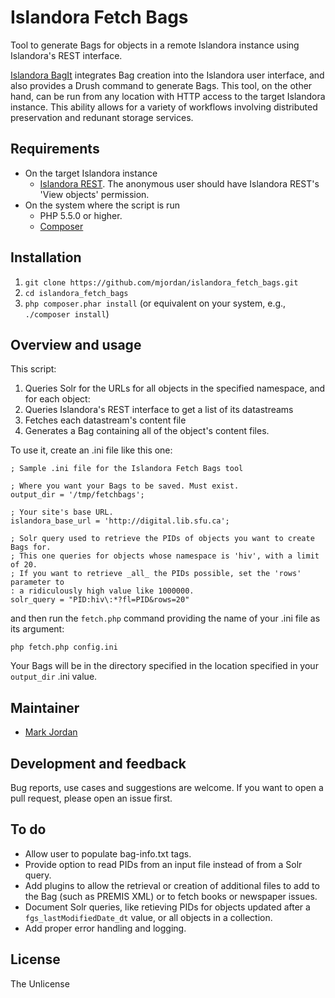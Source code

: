 # Islandora Fetch Bags

Tool to generate Bags for objects in a remote Islandora instance using Islandora's REST interface.

[Islandora BagIt](https://github.com/Islandora/islandora_bagit) integrates Bag creation into the Islandora user interface, and also provides a Drush command to generate Bags. This tool, on the other hand, can be run from any location with HTTP access to the target Islandora instance. This ability allows for a variety of workflows involving distributed preservation and redunant storage services.

## Requirements

* On the target Islandora instance
  * [Islandora REST](https://github.com/discoverygarden/islandora_rest). The anonymous user should have Islandora REST's 'View objects' permission.
* On the system where the script is run
  * PHP 5.5.0 or higher.
  * [Composer](https://getcomposer.org)

## Installation

1. `git clone https://github.com/mjordan/islandora_fetch_bags.git`
1. `cd islandora_fetch_bags`
1. `php composer.phar install` (or equivalent on your system, e.g., `./composer install`)

## Overview and usage

This script:

1. Queries Solr for the URLs for all objects in the specified namespace, and for each object:
1. Queries Islandora's REST interface to get a list of its datastreams
1. Fetches each datastream's content file
1. Generates a Bag containing all of the object's content files.

To use it, create an .ini file like this one:

```
; Sample .ini file for the Islandora Fetch Bags tool

; Where you want your Bags to be saved. Must exist.
output_dir = '/tmp/fetchbags';

; Your site's base URL.
islandora_base_url = 'http://digital.lib.sfu.ca';

; Solr query used to retrieve the PIDs of objects you want to create Bags for.
; This one queries for objects whose namespace is 'hiv', with a limit of 20.
; If you want to retrieve _all_ the PIDs possible, set the 'rows' parameter to
: a ridiculously high value like 1000000.
solr_query = "PID:hiv\:*?fl=PID&rows=20"
```

and then run the `fetch.php` command providing the name of your .ini file as its argument:

`php fetch.php config.ini`

Your Bags will be in the directory specified in the location specified in your `output_dir` .ini value.

## Maintainer

* [Mark Jordan](https://github.com/mjordan)

## Development and feedback

Bug reports, use cases and suggestions are welcome. If you want to open a pull request, please open an issue first.

## To do

* Allow user to populate bag-info.txt tags.
* Provide option to read PIDs from an input file instead of from a Solr query.
* Add plugins to allow the retrieval or creation of additional files to add to the Bag (such as PREMIS XML) or to fetch books or newspaper issues.
* Document Solr queries, like retieving PIDs for objects updated after a `fgs_lastModifiedDate_dt` value, or all objects in a collection.
* Add proper error handling and logging.

## License

The Unlicense
